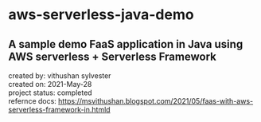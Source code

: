 # aws-serverless-java-demo

A sample demo FaaS application in Java using AWS serverless + Serverless Framework 
----------------------------------------------------------------------------------------------

created by: vithushan sylvester<br/>
created on: 2021-May-28<br/>
project status: completed<br/>
refernce docs: https://msvithushan.blogspot.com/2021/05/faas-with-aws-serverless-framework-in.htmld<br/>
